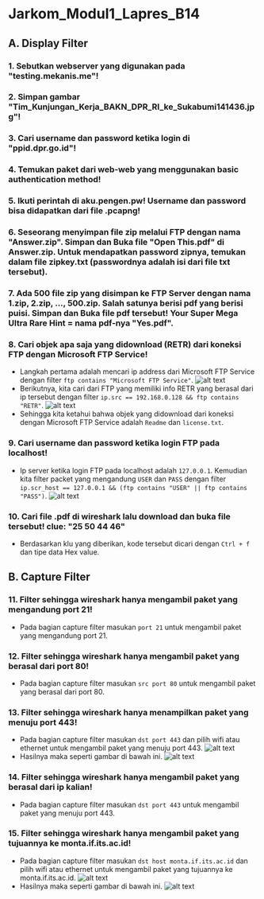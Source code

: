 # **Jarkom_Modul1_Lapres_B14**
## **A. Display Filter**
### 1. Sebutkan webserver yang digunakan pada "testing.mekanis.me"!

### 2. Simpan gambar "Tim_Kunjungan_Kerja_BAKN_DPR_RI_ke_Sukabumi141436.jpg"!

### 3. Cari username dan password ketika login di "ppid.dpr.go.id"!

### 4. Temukan paket dari web-web yang menggunakan basic authentication method!

### 5. Ikuti perintah di aku.pengen.pw! Username dan password bisa didapatkan dari file .pcapng!

### 6. Seseorang menyimpan file zip melalui FTP dengan nama "Answer.zip". Simpan dan Buka file "Open This.pdf" di Answer.zip. Untuk mendapatkan password zipnya, temukan dalam file zipkey.txt (passwordnya adalah isi dari file txt tersebut).

### 7. Ada 500 file zip yang disimpan ke FTP Server dengan nama 1.zip, 2.zip, ..., 500.zip. Salah satunya berisi pdf yang berisi puisi. Simpan dan Buka file pdf tersebut! Your Super Mega Ultra Rare Hint = nama pdf-nya "Yes.pdf".


### 8. Cari objek apa saja yang didownload (RETR) dari koneksi FTP dengan Microsoft FTP Service!
- Langkah pertama adalah mencari ip address dari Microsoft FTP Service dengan filter `ftp contains "Microsoft FTP Service"`.
![alt text](https://github.com/iqbaalpratama/Jarkom_Modul1_Lapres_B14/blob/main/data/jawaban8a.PNG?raw=true)
- Berikutnya, kita cari dari FTP yang memiliki info RETR yang berasal dari ip tersebut dengan filter `ip.src == 192.168.0.128 && ftp contains "RETR"`.
![alt text](https://github.com/iqbaalpratama/Jarkom_Modul1_Lapres_B14/blob/main/data/jawaban8b.PNG?raw=true)
- Sehingga kita ketahui bahwa objek yang didownload dari koneksi dengan Microsoft FTP Service adalah `Readme` dan `license.txt`.

### 9. Cari username dan password ketika login FTP pada localhost!
- Ip server ketika login FTP pada localhost adalah `127.0.0.1`. Kemudian kita filter packet yang mengandung `USER` dan `PASS` dengan filter `ip.scr_host == 127.0.0.1 && (ftp contains "USER" || ftp contains "PASS")`.
![alt text](https://github.com/iqbaalpratama/Jarkom_Modul1_Lapres_B14/blob/main/data/jawaban9.PNG?raw=true)

### 10. Cari file .pdf di wireshark lalu download dan buka file tersebut! clue: "25 50 44 46" 
- Berdasarkan klu yang diberikan, kode tersebut dicari dengan `Ctrl + f` dan tipe data Hex value.

## **B. Capture Filter**
### 11. Filter sehingga wireshark hanya mengambil paket yang mengandung port 21!
- Pada bagian capture filter masukan `port 21` untuk  mengambil paket yang mengandung port 21.

### 12. Filter sehingga wireshark hanya mengambil paket yang berasal dari port 80!
- Pada bagian capture filter masukan `src port 80` untuk  mengambil paket yang berasal dari port 80.

### 13. Filter sehingga wireshark hanya menampilkan paket yang menuju port 443!
- Pada bagian capture filter masukan `dst port 443` dan pilih wifi atau ethernet untuk  mengambil paket yang menuju port 443.
![alt text](https://github.com/iqbaalpratama/Jarkom_Modul1_Lapres_B14/blob/main/data/jawaban13a.PNG?raw=true)
- Hasilnya maka seperti gambar di bawah ini.
![alt text](https://github.com/iqbaalpratama/Jarkom_Modul1_Lapres_B14/blob/main/data/jawaban13b.PNG?raw=true)
### 14. Filter sehingga wireshark hanya mengambil paket yang berasal dari ip kalian!
- Pada bagian capture filter masukan `dst port 443` untuk  mengambil paket yang menuju port 443.

### 15. Filter sehingga wireshark hanya mengambil paket yang tujuannya ke monta.if.its.ac.id!
- Pada bagian capture filter masukan `dst host monta.if.its.ac.id` dan pilih wifi atau ethernet untuk  mengambil paket yang tujuannya ke monta.if.its.ac.id.
![alt text](https://github.com/iqbaalpratama/Jarkom_Modul1_Lapres_B14/blob/main/data/jawaban15a.PNG?raw=true)
- Hasilnya maka seperti gambar di bawah ini.
![alt text](https://github.com/iqbaalpratama/Jarkom_Modul1_Lapres_B14/blob/main/data/jawaban15b.PNG?raw=true)

